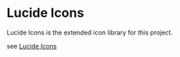# Lucide Icons

Lucide Icons is the extended icon library for this project.

see [Lucide Icons](https://lucide.dev)
